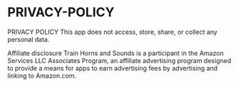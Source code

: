 # PRIVACY-POLICY

 PRIVACY POLICY
 This app does not access, store, share, or collect any personal data.
 
 
 Affiliate disclosure
 Train Horns and Sounds is a participant in the Amazon Services LLC Associates Program, an affiliate advertising program designed to provide a means for apps to earn advertising fees by advertising and linking to Amazon.com.
